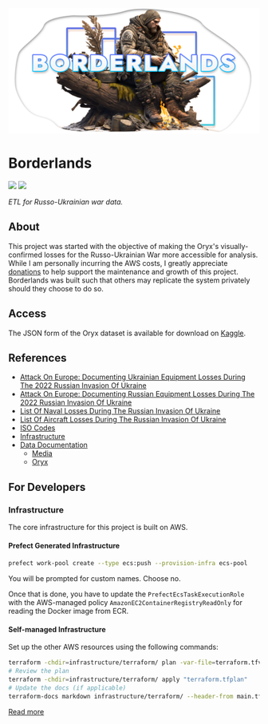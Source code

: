 [![](./assets/borderlands%20soldier%20header.png)](https://www.midjourney.com/app/jobs/c2dff0de-6977-4260-9368-95ec2b0752e6/)

# Borderlands

<a href="https://www.kaggle.com/dominictarro/borderlands" target="_blank"><img src="https://img.shields.io/badge/Kaggle-20BEFF?style=for-the-badge&logo=Kaggle&logoColor=white"></a>
<a href="https://patreon.com/tarrodot" target="_blank"><img src="https://img.shields.io/badge/Patreon-F96854?style=for-the-badge&logo=patreon&logoColor=white"></a>

*ETL for Russo-Ukrainian war data.*

## About

This project was started with the objective of making the Oryx's visually-confirmed losses for the Russo-Ukrainian War more accessible for analysis. While I am personally incurring the AWS costs, I greatly appreciate [donations](https://patreon.com/tarrodot?utm_medium=clipboard_copy&utm_source=copyLink&utm_campaign=creatorshare_creator&utm_content=join_link) to help support the maintenance and growth of this project. Borderlands was built such that others may replicate the system privately should they choose to do so.

## Access

The JSON form of the Oryx dataset is available for download on [Kaggle](https://www.kaggle.com/dominictarro/borderlands).

## References

- [Attack On Europe: Documenting Ukrainian Equipment Losses During The 2022 Russian Invasion Of Ukraine](https://www.oryxspioenkop.com/2022/02/attack-on-europe-documenting-ukrainian.html)
- [Attack On Europe: Documenting Russian Equipment Losses During The 2022 Russian Invasion Of Ukraine](https://www.oryxspioenkop.com/2022/02/attack-on-europe-documenting-equipment.html)
- [List Of Naval Losses During The Russian Invasion Of Ukraine](https://www.oryxspioenkop.com/2022/03/list-of-naval-losses-during-2022.html)
- [List Of Aircraft Losses During The Russian Invasion Of Ukraine](https://www.oryxspioenkop.com/2022/03/list-of-aircraft-losses-during-2022.html)
- [ISO Codes](https://www.iso.org/obp/ui/#home)
- [Infrastructure](./infrastructure/README.md)
- [Data Documentation](./docs/)
  - [Media](./docs/Media.md)
  - [Oryx](./docs/Oryx.md)

## For Developers

### Infrastructure

The core infrastructure for this project is built on AWS.

#### Prefect Generated Infrastructure

```sh
prefect work-pool create --type ecs:push --provision-infra ecs-pool
```

You will be prompted for custom names. Choose no.

Once that is done, you have to update the `PrefectEcsTaskExecutionRole` with the
AWS-managed policy `AmazonEC2ContainerRegistryReadOnly` for reading the Docker image
from ECR.

#### Self-managed Infrastructure

Set up the other AWS resources using the following commands:

```sh
terraform -chdir=infrastructure/terraform/ plan -var-file=terraform.tfvars -out=terraform.tfplan
# Review the plan
terraform -chdir=infrastructure/terraform/ apply "terraform.tfplan"
# Update the docs (if applicable)
terraform-docs markdown infrastructure/terraform/ --header-from main.tf --output-file README.md --indent 2
````

[Read more](./infrastructure/terraform/README.md)
